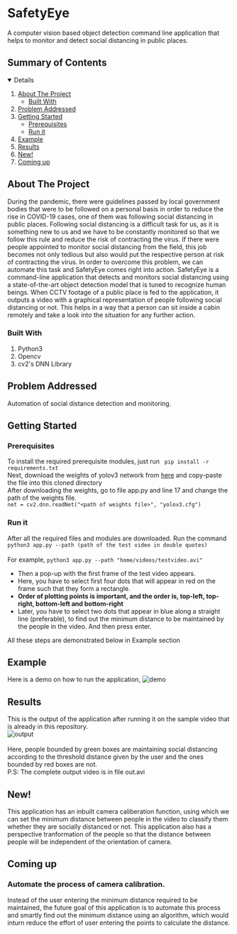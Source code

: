 # SafetyEye

A computer vision based object detection command line application that helps to monitor and detect social distancing in public places.


## Summary of Contents

<details open="open">
  <ol>
    <li>
      <a href="#about-the-project">About The Project</a>
      <ul>
        <li><a href="#built-with">Built With</a></li>
      </ul>
    </li>
    <li><a href="#problem-addressed">Problem Addressed</a></li>
    <li>
      <a href="#getting-started">Getting Started</a>
      <ul>
        <li><a href="#prerequisites">Prerequisites</a></li>
        <li><a href="#run-it">Run it</a></li>
      </ul>
    </li>
    <li><a href="#example">Example</a></li>
    <li><a href="#results">Results</a></li>
    <li><a href="#new">New!</a></li>
    <li><a href="#coming-up">Coming up</a></li>
    
  </ol>
</details>

## About The Project
During the pandemic, there were guidelines passed by local government bodies that were to be followed on a personal basis in order to reduce the rise in COVID-19 cases, one of them was following social distancing in public places. Following social distancing is a difficult task for us, as it is something new to us and we have to be constantly monitored so that we follow this rule and reduce the risk of contracting the virus. If there were people appointed to monitor social distancing from the field, this job becomes not only tedious but also would put the respective person at risk of contracting the virus. In order to overcome this problem, we can automate this task and SafetyEye comes right into action. SafetyEye is a command-line application that detects and monitors social distancing using a state-of-the-art object detection model that is tuned to recognize human beings. When CCTV footage of a public place is fed to the application, it outputs a video with a graphical representation of people following social distancing or not. This helps in a way that a person can sit inside a cabin remotely and take a look into the situation for any further action. 


### Built With
1. Python3
2. Opencv
3. cv2's DNN Library

## Problem Addressed
Automation of social distance detection and monitoring.

## Getting Started
### Prerequisites
To install the required prerequisite modules, just run
``` pip install -r requirements.txt```
<br>
Next, download the weights of yolov3 network from [here](href="https://pjreddie.com/media/files/yolov3.weights) and copy-paste the file into this cloned directory
<br>
After downloading the weights, go to file app.py and line 17 and change the path of the weights file.
<br>
```net = cv2.dnn.readNet("<path of weights file>", "yolov3.cfg")```


### Run it
After all the required files and modules are downloaded. Run the command 
<br>
```python3 app.py --path (path of the test video in double quotes)```
<br>
<br>
For example, ```python3 app.py --path "home/videos/testvideo.avi" ```
<br>
- Then a pop-up with the first frame of the test video appears.
- Here, you have to select first four dots that will appear in red on the frame such that they form a rectangle.
- **Order of plotting points is important, and the order is, top-left, top-right, bottom-left and bottom-right**
- Later, you have to select two dots that appear in blue along a straight line (preferable), to find out the minimum distance to be maintained by the people in the video. And then press enter. 

All these steps are demonstrated below in Example section

## Example
Here is a demo on how to run the application,
![demo](https://user-images.githubusercontent.com/53928899/148266684-701445a0-b87c-4faf-822b-94b9abbcac93.gif)

## Results
This is the output of the application after running it on the sample video that is already in this repository.
<br>
![output](https://user-images.githubusercontent.com/53928899/148102127-7563d0c8-64ef-4c2f-817f-122cc6c3049d.gif)
<br>
<br>
Here, people bounded by green boxes are maintaining social distancing according to the threshold distance given by the user and the ones bounded by red boxes are not.
<br>
P.S: The complete output video is in file out.avi

## New!
This application has an inbuilt camera caliberation function, using which we can set the minimum distance between people in the video to classify them whether they are socially distanced or not. This application also has a perspective tranformation of the people so that the distance between people will be independent of the orientation of camera.

## Coming up
### Automate the process of camera calibration.
Instead of the user entering the minimum distance required to be maintained, the future goal of this application is to automate this process and smartly find out the minimum distance using an algorithm, which would inturn reduce the effort of user entering the points to calculate the distance.


